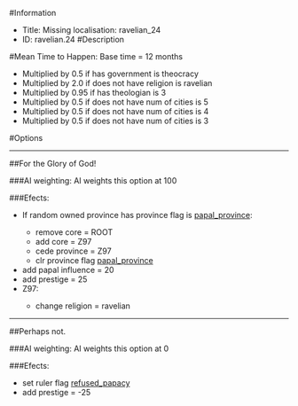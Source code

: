 #Information
 - Title: Missing localisation: ravelian_24
 - ID: ravelian.24
#Description

#Mean Time to Happen:
Base time = 12 months
 - Multiplied by 0.5 if has government is theocracy
 - Multiplied by 2.0 if does not have religion is ravelian
 - Multiplied by 0.95 if has theologian is 3
 - Multiplied by 0.5 if does not have num of cities is 5
 - Multiplied by 0.5 if does not have num of cities is 4
 - Multiplied by 0.5 if does not have num of cities is 3

#Options

___
##For the Glory of God!

###AI weighting:
AI weights this option at 100


###Efects:<ul><li>If random owned province has province flag is [papal_province](../flags/papal_province.md):</li><ul><li>remove core = ROOT</li><li>add core = Z97</li><li>cede province = Z97</li><li>clr province flag [papal_province](../flags/papal_province.md)</li></ul><li>add papal influence = 20</li><li>add prestige = 25</li><li>Z97:</li><ul><li>change religion = ravelian</li></ul></ul>

___
##Perhaps not.

###AI weighting:
AI weights this option at 0


###Efects:<ul><li>set ruler flag [refused_papacy](../flags/refused_papacy.md)</li><li>add prestige = -25</li></ul>
